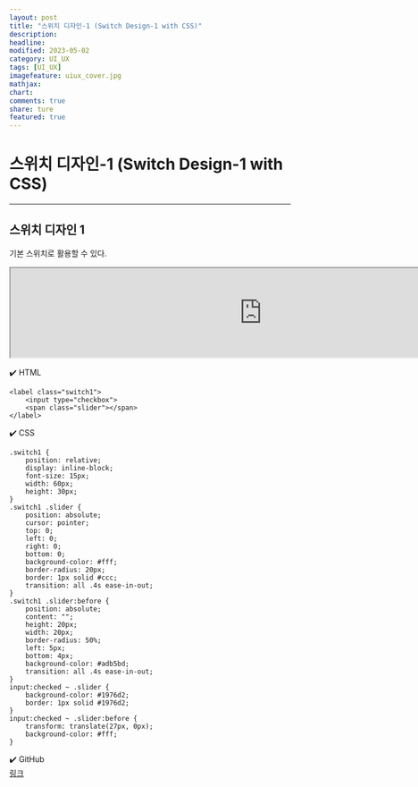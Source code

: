 ```yaml
---
layout: post
title: "스위치 디자인-1 (Switch Design-1 with CSS)"
description:
headline:
modified: 2023-05-02
category: UI_UX
tags: [UI_UX]
imagefeature: uiux_cover.jpg
mathjax:
chart:
comments: true
share: ture
featured: true
---
```


# 스위치 디자인-1 (Switch Design-1 with CSS)

---------------------------------------


## 스위치 디자인 1
  
기본 스위치로 활용할 수 있다.  
  
<iframe src="https://rudtn082.github.io/UI/switch1/switch1.html" width="900" height="160" style="margin: 15px auto; display: block;"></iframe>
  
  
  
✔️ HTML  
```
<label class="switch1">
    <input type="checkbox">
    <span class="slider"></span>
</label>
```
  
  
  
✔️ CSS  
```
.switch1 {
    position: relative;
    display: inline-block;
    font-size: 15px;
    width: 60px;
    height: 30px;
}
.switch1 .slider {
    position: absolute;
    cursor: pointer;
    top: 0;
    left: 0;
    right: 0;
    bottom: 0;
    background-color: #fff;
    border-radius: 20px;
    border: 1px solid #ccc;
    transition: all .4s ease-in-out;
}
.switch1 .slider:before {
    position: absolute;
    content: "";
    height: 20px;
    width: 20px;
    border-radius: 50%;
    left: 5px;
    bottom: 4px;
    background-color: #adb5bd;
    transition: all .4s ease-in-out;
}
input:checked ~ .slider {
    background-color: #1976d2;
    border: 1px solid #1976d2;
}
input:checked ~ .slider:before {
    transform: translate(27px, 0px);
    background-color: #fff;
}
```
  
  
  
✔️ GitHub  
[링크](https://github.com/rudtn082/UI/tree/main/switch1 "GitHub")  
